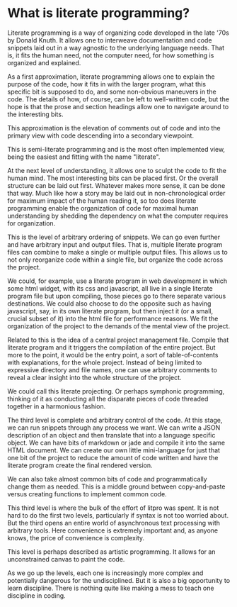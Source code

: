 # What is literate programming? 

Literate programming is a way of organizing code developed in the late '70s by
Donald Knuth. It allows one to interweave documentation and code snippets laid
out in a way agnostic to the underlying language needs. That is, it fits the
human need, not the computer need, for how something is organized and
explained. 

As a first approximation, literate programming allows one to explain the
purpose of the code, how it fits in with the larger program, what this specific
bit is supposed to do, and some non-obvious maneuvers in the code. The details
of how, of course, can be left to well-written code, but the hope is that the
prose and section headings allow one to navigate around to the interesting
bits. 

This approximation is the elevation of comments out of code and into the
primary view with code descending into a secondary viewpoint.  

This is semi-literate programming and is the most often implemented view,
being the easiest and fitting with the name "literate". 

At the next level of understanding, it allows one to sculpt the code to fit
the human mind. The most interesting bits can be placed first. Or the overall
structure can be laid out first. Whatever makes more sense, it can be done
that way. Much like how a
story may be laid out in non-chronological order for maximum impact of the
human reading it, so too does literate programming enable the organization of
code for maximal human understanding by shedding the dependency on what the
computer requires for organization. 

This is the level of arbitrary ordering of snippets. We can go even further
and have arbitrary input and output files. That is, multiple literate program
files can combine to make a single or multiple output files. This allows us to
not only reorganize code within a single file, but organize the code across
the project. 

We could, for example, use a literate program in web development in which some
html widget, with its css and javascript, all live in a single literate
program file but upon compiling, those pieces go to there separate various
destinations. We could also choose to do the opposite such as having javascript,
say, in its own literate program, but then inject it (or a small, crucial
subset of it)  into the html file for performance reasons. We fit the
organization of the project to the demands of the mental view of the project. 

Related to this is the idea of a central project management file. Compile that
literate program and it triggers the compilation of the entire project. But
more to the point, it would be the entry point, a sort of table-of-contents
with explanations, for the whole project. Instead of being limited to
expressive directory and file names, one can use arbitrary comments to reveal
a clear insight into the whole structure of the project.

We could call this literate projecting. Or perhaps symphonic programming,
thinking of it as conducting all the disparate pieces of code threaded
together in a harmonious fashion.

The third level is complete and arbitrary control of the code. At this stage,
we can run snippets through any process we want. We can write a JSON
description of an object and then translate that into a language specific
object. We can have bits of markdown or jade and compile it into the same HTML
document. We can create our own little mini-language for just that one bit of
the project to reduce the amount of code written and have the literate program
create the final rendered version. 

We can also take almost common bits of code and programmatically change them
as needed. This is a middle ground between copy-and-paste versus creating
functions to implement common code.

This third level is where the bulk of the effort of litpro was spent. It is
not hard to do the first two levels, particularly if syntax is not too worried
about. But the third opens an entire world of asynchronous text processing
with arbitrary tools. Here convenience is extremely important and, as anyone
knows, the price of convenience is complexity. 

This level is perhaps described as artistic programming. It allows for an
unconstrained canvas to paint the code. 

As we go up the levels, each one is increasingly more complex and potentially
dangerous for the undisciplined. But it is also a big opportunity to learn
discipline. There is nothing quite like making a mess to teach one discipline
in coding.
